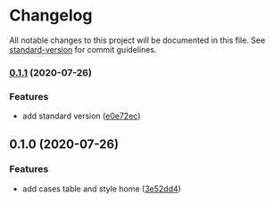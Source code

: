 # Changelog

All notable changes to this project will be documented in this file. See [standard-version](https://github.com/conventional-changelog/standard-version) for commit guidelines.

### [0.1.1](https://github.com/domness/COVID-19/compare/v0.1.0...v0.1.1) (2020-07-26)


### Features

* add standard version ([e0e72ec](https://github.com/domness/COVID-19/commit/e0e72ec6cd0c1125d3294a535c38b344972e1b6b))

## 0.1.0 (2020-07-26)


### Features

* add cases table and style home ([3e52dd4](https://github.com/domness/COVID-19/commit/3e52dd46773cfa1b476e9bfe307d8ffb1183bb05))
